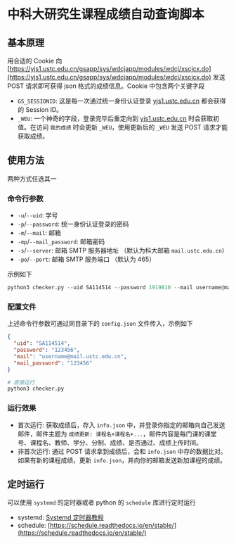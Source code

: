 # 中科大研究生课程成绩自动查询脚本

## 基本原理

用合适的 Cookie 向 [https://yjs1.ustc.edu.cn/gsapp/sys/wdcjapp/modules/wdcj/xscjcx.do](https://yjs1.ustc.edu.cn/gsapp/sys/wdcjapp/modules/wdcj/xscjcx.do) 发送 POST 请求即可获得 json 格式的成绩信息。Cookie 中包含两个关键字段

* `GS_SESSIONID`: 这是每一次通过统一身份认证登录 [yjs1.ustc.edu.cn](yjs1.ustc.edu.cn) 都会获得的 Session ID。
* `_WEU`: 一个神奇的字段，登录完毕后重定向到 [yjs1.ustc.edu.cn](yjs1.ustc.edu.cn) 时会获取初值。在访问 `我的成绩` 时会更新 `_WEU`，使用更新后的 `_WEU` 发送 POST 请求才能获取成绩。

## 使用方法

两种方式任选其一

### 命令行参数

* `-u`/`--uid`: 学号
* `-p`/`--password`: 统一身份认证登录的密码
* `-m`/`--mail`: 邮箱
* `-mp`/`--mail_password`: 邮箱密码
* `-s`/`--server`: 邮箱 SMTP 服务器地址 （默认为科大邮箱 `mail.ustc.edu.cn`）
* `-po`/`--port`: 邮箱 SMTP 服务端口 （默认为 465）

示例如下

```python
python3 checker.py --uid SA114514 --password 1919810 --mail username@mail.ustc.edu.cn --mail_password 123456
```

### 配置文件

上述命令行参数可通过同目录下的 `config.json` 文件传入，示例如下

```json
{
  "uid": "SA114514",
  "password": "123456",
  "mail": "username@mail.ustc.edu.cn",
  "mail_password": "123456"
}
```

```python
# 直接运行
python3 checker.py
```

### 运行效果

* 首次运行: 获取成绩后，存入 `info.json` 中，并登录你指定的邮箱向自己发送邮件，邮件主题为 `成绩更新: 课程名+课程名+...`，邮件内容是每门课的课堂号、课程名、教师、学分、分制、成绩、是否通过、成绩上传时间。
* 非首次运行: 通过 POST 请求拿到成绩后，会和 `info.json` 中存的数据比对。如果有新的课程成绩，更新 `info.json`，并向你的邮箱发送新加课程的成绩。

## 定时运行

可以使用 `systemd` 的定时器或者 python 的 `schedule` 库进行定时运行

* systemd: [Systemd 定时器教程](https://www.ruanyifeng.com/blog/2018/03/systemd-timer.html)
* schedule: [https://schedule.readthedocs.io/en/stable/](https://schedule.readthedocs.io/en/stable/)
